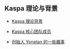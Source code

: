 
<br />

<img :src="$withBase('/kas/kaspa-dag-image.png')" />


## Kaspa 理论与背景

- [Kaspa 理论背景](./Theory.md)

- [Kaspa 核心团队成员](./CoreTeam.md)

- [创始人 Yonatan 的一些趣事](./AboutYonatan.md)




